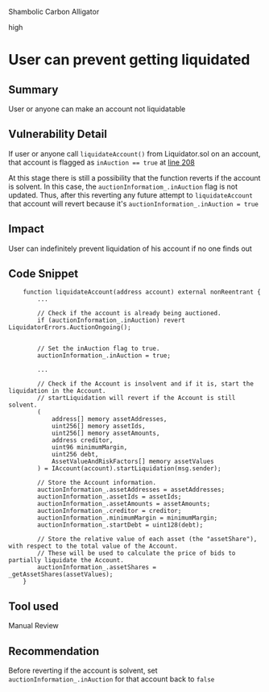 Shambolic Carbon Alligator

high

# User can prevent getting liquidated

## Summary
User or anyone can make an account not liquidatable 

## Vulnerability Detail
If user or anyone call `liquidateAccount()` from Liquidator.sol on an account, that account is  flagged as `inAuction == true` at [line 208](https://github.com/sherlock-audit/2023-12-arcadia/blob/main/lending-v2/src/Liquidator.sol#L208)

At this stage there is still a possibility that the function reverts if the account is solvent. In this case, the `auctionInformatiom_.inAuction` flag is not updated. Thus, after this reverting any future attempt to `liquidateAccount` that account will revert because it's `auctionInformation_.inAuction = true`

## Impact
User can indefinitely prevent liquidation of his account if no one finds out

## Code Snippet


```solidity
    function liquidateAccount(address account) external nonReentrant {
        ...

        // Check if the account is already being auctioned.
        if (auctionInformation_.inAuction) revert LiquidatorErrors.AuctionOngoing();


        // Set the inAuction flag to true.
        auctionInformation_.inAuction = true;

        ...

        // Check if the Account is insolvent and if it is, start the liquidation in the Account.
        // startLiquidation will revert if the Account is still solvent.
        (
            address[] memory assetAddresses,
            uint256[] memory assetIds,
            uint256[] memory assetAmounts,
            address creditor,
            uint96 minimumMargin,
            uint256 debt,
            AssetValueAndRiskFactors[] memory assetValues
        ) = IAccount(account).startLiquidation(msg.sender);

        // Store the Account information.
        auctionInformation_.assetAddresses = assetAddresses;
        auctionInformation_.assetIds = assetIds;
        auctionInformation_.assetAmounts = assetAmounts;
        auctionInformation_.creditor = creditor;
        auctionInformation_.minimumMargin = minimumMargin;
        auctionInformation_.startDebt = uint128(debt);

        // Store the relative value of each asset (the "assetShare"), with respect to the total value of the Account.
        // These will be used to calculate the price of bids to partially liquidate the Account.
        auctionInformation_.assetShares = _getAssetShares(assetValues);
    }
```

## Tool used

Manual Review

## Recommendation
Before reverting if the account is solvent, set `auctionInformation_.inAuction` for that account back to `false`